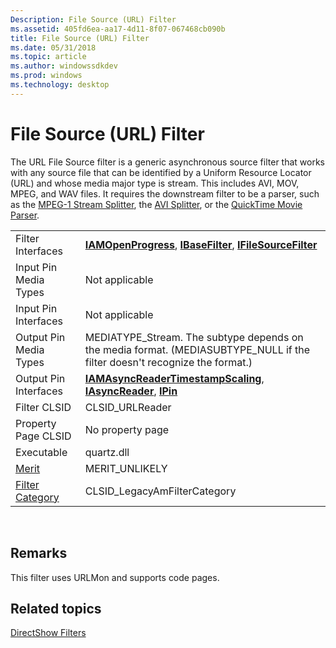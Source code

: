 ```yaml
---
Description: File Source (URL) Filter
ms.assetid: 405fd6ea-aa17-4d11-8f07-067468cb090b
title: File Source (URL) Filter
ms.date: 05/31/2018
ms.topic: article
ms.author: windowssdkdev
ms.prod: windows
ms.technology: desktop
---
```


# File Source (URL) Filter

The URL File Source filter is a generic asynchronous source filter that works with any source file that can be identified by a Uniform Resource Locator (URL) and whose media major type is stream. This includes AVI, MOV, MPEG, and WAV files. It requires the downstream filter to be a parser, such as the [MPEG-1 Stream Splitter](mpeg-1-stream-splitter-filter.md), the [AVI Splitter](avi-splitter-filter.md), or the [QuickTime Movie Parser](quicktime-movie-parser-filter.md).



|                                          |                                                                                                                                      |
|------------------------------------------|--------------------------------------------------------------------------------------------------------------------------------------|
| Filter Interfaces                        | [**IAMOpenProgress**](/windows/win32/Strmif/nn-strmif-iamopenprogress?branch=master), [**IBaseFilter**](/windows/win32/Strmif/nn-strmif-ibasefilter?branch=master), [**IFileSourceFilter**](/windows/win32/Strmif/nn-strmif-ifilesourcefilter?branch=master)       |
| Input Pin Media Types                    | Not applicable                                                                                                                       |
| Input Pin Interfaces                     | Not applicable                                                                                                                       |
| Output Pin Media Types                   | MEDIATYPE\_Stream. The subtype depends on the media format. (MEDIASUBTYPE\_NULL if the filter doesn't recognize the format.)         |
| Output Pin Interfaces                    | [**IAMAsyncReaderTimestampScaling**](/windows/win32/Strmif/nn-strmif-iamasyncreadertimestampscaling?branch=master), [**IAsyncReader**](/windows/win32/Strmif/nn-strmif-iasyncreader?branch=master), [**IPin**](/windows/win32/Strmif/nn-strmif-ipin?branch=master) |
| Filter CLSID                             | CLSID\_URLReader                                                                                                                     |
| Property Page CLSID                      | No property page                                                                                                                     |
| Executable                               | quartz.dll                                                                                                                           |
| [Merit](merit.md)                       | MERIT\_UNLIKELY                                                                                                                      |
| [Filter Category](filter-categories.md) | CLSID\_LegacyAmFilterCategory                                                                                                        |



 

## Remarks

This filter uses URLMon and supports code pages.

## Related topics

<dl> <dt>

[DirectShow Filters](directshow-filters.md)
</dt> </dl>

 

 



